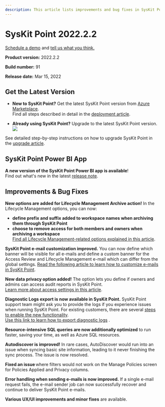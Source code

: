 ```yaml
---
description: This article lists improvements and bug fixes in SysKit Point version 2022.2.2.
--- 
```


# SysKit Point 2022.2.2

[Schedule a demo](https://www.syskit.com/products/point/request-a-demo/) and [tell us what you think.](https://www.syskit.com/company/contact-us/)

**Product version:** 2022.2.2

**Build number:** 91

**Release date:** Mar 15, 2022

## Get the Latest Version

* **New to SysKit Point?** Get the latest SysKit Point version from [Azure Marketplace](https://azuremarketplace.microsoft.com/en-us/marketplace/apps/syskitltd.syskit_point).<br/>
    Find all steps described in detail in the [deployment article](../installation/deploy-syskit-point.md).
    
* **Already using SysKit Point?** Upgrade to the latest SysKit Point version. <br/>
[![](https://aka.ms/deploytoazurebutton)](https://portal.azure.com/#create/Microsoft.Template/uri/https%3A%2F%2Fsyskitassetsstorage.blob.core.windows.net%2Fpoint%2FUpdateFilesARM%2FPointUpdateTemplate.json)

See detailed step-by-step instructions on how to upgrade SysKit Point in the [upgrade article](../installation/upgrade-syskit-point.md).

## SysKit Point Power BI App
**A new version of the SysKit Point Power BI app is available**!  <br/>
Find out what's new in the latest [release note](../power-bi-app/releases/power-bi-app-21-release-note.md).


## Improvements & Bug Fixes

**New options are added for Lifecycle Management Archive action!** 
In the Lifecycle Management options, you can now:
* **define prefix and suffix added to workspace names when archiving them through SysKit Point**   
* **choose to remove access for both members and owners when archiving a workspace**   
[Find all Lifecycle Management-related options explained in this article](../governance-and-automation/lifecycle-management/enable-lifecycle-management.md).

**SysKit Point e-mail customization improved.** You can now define which banner will be visible for all e-mails and define a custom banner for the Access Review and Lifecycle Management e-mail which can differ from the global settings. 
[Read the following article to learn how to customize e-mails in SysKit Point](../configuration/customize-emails.md).

**New data privacy option added!** The option lets you define if owners and admins can access audit reports in SysKit Point.  
[Learn more about access settings in this article](../configuration/enable-role-based-access.md). 

**Diagnostic Logs export is now available in SysKit Point.** SysKit Point support team might ask you to provide the logs if you experience issues when running SysKit Point. 
For existing customers, there are several [steps to enable the new functionality](../troubleshooting/setup-diagnostic-logs-export.md).  
[Use this link to learn how to export diagnostic logs](../troubleshooting/export-diagnostic-logs.md) . 

**Resource-intensive SQL queries are now additionally optimized** to run faster, saving your time, as well as Azure SQL resources. 

**Autodiscover is improved!** In rare cases, AutoDiscover would run into an issue when syncing basic site information, leading to it never finishing the sync process. The issue is now resolved.

**Fixed an issue** where filters would not work on the Manage Policies screen for Policies Applied and Privacy columns.  

**Error handling when sending e-mails is now improved.** If a single e-mail request fails, the e-mail sender job can now successfully recover and continue to deliver SysKit Point e-mails. 

**Various UX/UI improvements and minor fixes** are available.  